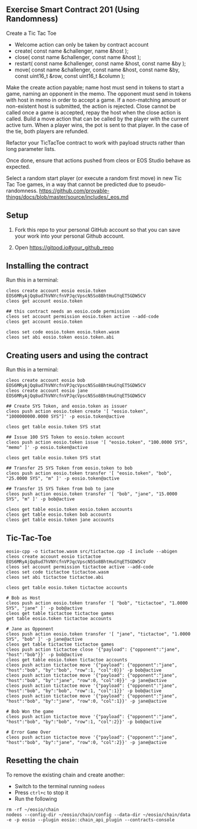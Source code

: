 ## Exercise Smart Contract 201 (Using Randomness)

Create a Tic Tac Toe 
- Welcome action can only be taken by contract account
- create( const name &challenger, name &host );
- close( const name &challenger, const name &host );
- restart( const name &challenger, const name &host, const name &by );
- move( const name &challenger, const name &host, const name &by, const uint16_t &row, const uint16_t &column ); 

Make the create action payable;  name host  must send in tokens to start a game, naming an opponent in the memo.  The opponent must send in tokens with host in memo in order to accept a game. If a non-matching amount or non-existent host is submitted, the action is rejected. Close cannot be called once a game is accepted, repay the host when the close action is called. Build a move action that can be called by the player with the current active turn. When a player wins, the pot is sent to that player. In the case of the tie, both players are refunded.

Refactor your TicTacToe contract to work with payload structs rather than long parameter lists.

Once done, ensure that actions pushed from cleos or EOS Studio behave as expected.

Select a random start player (or execute a random first move) in new Tic Tac Toe games, in a way that cannot be predicted due to pseudo-randomness.
https://github.com/provable-things/docs/blob/master/source/includes/_eos.md

## Setup

1. Fork this repo to your personal GitHub account so that you can save your work into your personal Github account.

2. Open https://gitpod.io#your_github_repo

## Installing the contract

Run this in a terminal:

```
cleos create account eosio eosio.token EOS6MRyAjQq8ud7hVNYcfnVPJqcVpscN5So8BhtHuGYqET5GDW5CV
cleos get account eosio.token

## this contract needs an eosio.code permission
cleos set account permission eosio.token active --add-code
cleos get account eosio.token

cleos set code eosio.token eosio.token.wasm
cleos set abi eosio.token eosio.token.abi
```

## Creating users and using the contract

Run this in a terminal:
```
cleos create account eosio bob EOS6MRyAjQq8ud7hVNYcfnVPJqcVpscN5So8BhtHuGYqET5GDW5CV
cleos create account eosio jane EOS6MRyAjQq8ud7hVNYcfnVPJqcVpscN5So8BhtHuGYqET5GDW5CV

## Create SYS Token, and eosio.token as issuer
cleos push action eosio.token create '[ "eosio.token", "1000000000.0000 SYS"]' -p eosio.token@active

cleos get table eosio.token SYS stat

## Issue 100 SYS Token to eosio.token account
cleos push action eosio.token issue '[ "eosio.token", "100.0000 SYS", "memo" ]' -p eosio.token@active

cleos get table eosio.token SYS stat

## Transfer 25 SYS Token from eosio.token to bob
cleos push action eosio.token transfer '[ "eosio.token", "bob", "25.0000 SYS", "m" ]' -p eosio.token@active

## Transfer 15 SYS Token from bob to jane
cleos push action eosio.token transfer '[ "bob", "jane", "15.0000 SYS", "m" ]' -p bob@active

cleos get table eosio.token eosio.token accounts
cleos get table eosio.token bob accounts
cleos get table eosio.token jane accounts
```

## Tic-Tac-Toe
```
eosio-cpp -o tictactoe.wasm src/tictactoe.cpp -I include --abigen
cleos create account eosio tictactoe EOS6MRyAjQq8ud7hVNYcfnVPJqcVpscN5So8BhtHuGYqET5GDW5CV
cleos set account permission tictactoe active --add-code
cleos set code tictactoe tictactoe.wasm
cleos set abi tictactoe tictactoe.abi

cleos get table eosio.token tictactoe accounts

# Bob as Host
cleos push action eosio.token transfer '[ "bob", "tictactoe", "1.0000 SYS", "jane" ]' -p bob@active
cleos get table tictactoe tictactoe games
get table eosio.token tictactoe accounts

# Jane as Opponent
cleos push action eosio.token transfer '[ "jane", "tictactoe", "1.0000 SYS", "bob" ]' -p jane@active
cleos get table tictactoe tictactoe games
cleos push action tictactoe close '{"payload": {"opponent":"jane", "host":"bob"}}' -p bob@active
cleos get table eosio.token tictactoe accounts
cleos push action tictactoe move '{"payload": {"opponent":"jane", "host":"bob", "by":"bob", "row":1, "col":0}}' -p bob@active
cleos push action tictactoe move '{"payload": {"opponent":"jane", "host":"bob", "by":"jane", "row":0, "col":0}}' -p jane@active
cleos push action tictactoe move '{"payload": {"opponent":"jane", "host":"bob", "by":"bob", "row":1, "col":1}}' -p bob@active
cleos push action tictactoe move '{"payload": {"opponent":"jane", "host":"bob", "by":"jane", "row":0, "col":1}}' -p jane@active

# Bob Won the game
cleos push action tictactoe move '{"payload": {"opponent":"jane", "host":"bob", "by":"bob", "row":1, "col":2}}' -p bob@active

# Error Game Over
cleos push action tictactoe move '{"payload": {"opponent":"jane", "host":"bob", "by":"jane", "row":0, "col":2}}' -p jane@active
```

## Resetting the chain

To remove the existing chain and create another:

* Switch to the terminal running `nodeos`
* Press `ctrl+c` to stop it
* Run the following

```
rm -rf ~/eosio/chain
nodeos --config-dir ~/eosio/chain/config --data-dir ~/eosio/chain/data -e -p eosio --plugin eosio::chain_api_plugin --contracts-console
